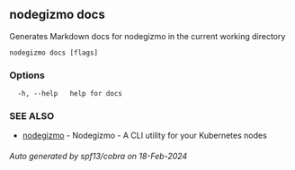 ## nodegizmo docs

Generates Markdown docs for nodegizmo in the current working directory

```
nodegizmo docs [flags]
```

### Options

```
  -h, --help   help for docs
```

### SEE ALSO

* [nodegizmo](nodegizmo.md)	 - Nodegizmo - A CLI utility for your Kubernetes nodes

###### Auto generated by spf13/cobra on 18-Feb-2024
